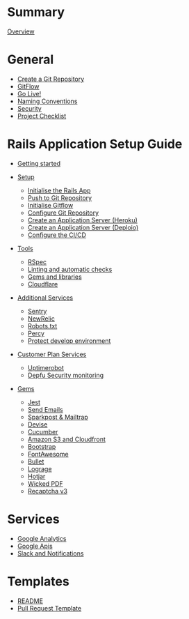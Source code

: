 # Summary

[Overview](README.md)

# General

- [Create a Git Repository](create_git_repository.md)
- [GitFlow](gitflow.md)
- [Go Live!](go_live.md)
- [Naming Conventions](naming_conventions.md)
- [Security](security.md)
- [Project Checklist](checklist.md)

# Rails Application Setup Guide

- [Getting started](ruby_on_rails/README.md)

- [Setup]()
    - [Initialise the Rails App](ruby_on_rails/app_initialisation.md)
    - [Push to Git Repository](ruby_on_rails/first_git_push.md)
    - [Initialise Gitflow](ruby_on_rails/initialise_gitflow.md)
    - [Configure Git Repository](configure_git_repository.md)
    - [Create an Application Server (Heroku)](ruby_on_rails/create_application_server_heroku.md)
    - [Create an Application Server (Deploio)](ruby_on_rails/create_application_server_deploio.md)
    - [Configure the CI/CD](ruby_on_rails/configure_ci.md)
- [Tools]()
    - [RSpec](ruby_on_rails/rspec.md)
    - [Linting and automatic checks](ruby_on_rails/linting_and_automatic_check.md)
    - [Gems and libraries](ruby_on_rails/suggested_libraries.md)
    - [Cloudflare](ruby_on_rails/cloudflare.md)
- [Additional Services]()
    - [Sentry](ruby_on_rails/sentry.md)
    - [NewRelic](ruby_on_rails/newrelic.md)
    - [Robots.txt](ruby_on_rails/robots_txt.md)
    - [Percy](ruby_on_rails/configure_percy.md)
    - [Protect develop environment](ruby_on_rails/environment_protection.md)
- [Customer Plan Services]()
    - [Uptimerobot](ruby_on_rails/uptimerobot.md)
    - [Depfu Security monitoring](ruby_on_rails/depfu.md)

- [Gems]()
    - [Jest](ruby_on_rails/jest.md)
    - [Send Emails](ruby_on_rails/send_emails.md)
    - [Sparkpost & Mailtrap](sparkpost_and_mailtrap.md)
    - [Devise](ruby_on_rails/devise.md)
    - [Cucumber](ruby_on_rails/cucumber.md)
    - [Amazon S3 and Cloudfront](ruby_on_rails/aws.md)
    - [Bootstrap](ruby_on_rails/bootstrap.md)
    - [FontAwesome](ruby_on_rails/font_awesome.md)
    - [Bullet](ruby_on_rails/bullet.md)
    - [Lograge](ruby_on_rails/appsignal.md)
    - [Hotjar](ruby_on_rails/hotjar.md)
    - [Wicked PDF](ruby_on_rails/wicked_pdf.md)
    - [Recaptcha v3](ruby_on_rails/recaptcha.md)

# Services

- [Google Analytics](google_analytics.md)
- [Google Apis](google_apis.md)
- [Slack and Notifications](slack_and_notifications.md)


# Templates

- [README](templates/README.md)
- [Pull Request Template](templates/pull_requests_template.md)
